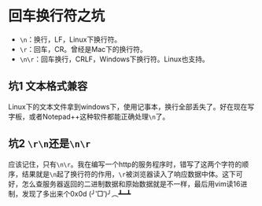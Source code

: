 # 回车换行符之坑

* `\n`：换行，LF，Linux下换行符。
* `\r`：回车，CR。曾经是Mac下的换行符。
* `\n\r`：回车换行，CRLF，Windows下换行符。Linux也支持。

## 坑1 文本格式兼容

Linux下的文本文件拿到windows下，使用记事本，换行全部丢失了。好在现在写字板，或者Notepad++这种软件都能正确处理`\n`了。

## 坑2 `\r\n`还是`\n\r`

应该记住，只有`\n\r`。我在编写一个http的服务程序时，错写了这两个字符的顺序，结果就是`\n`起了换行符的作用，`\r`被浏览器读入了响应数据中体。这下可好，怎么查服务器返回的二进制数据和原始数据就是不一样，最后用vim读16进制，发现了多出来个0x0d (╯‵□′)╯︵┻━┻
